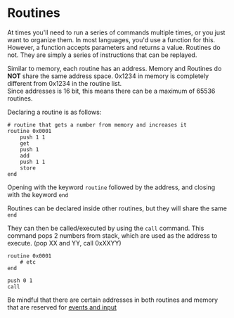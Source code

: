 # Routines
At times you'll need to run a series of commands multiple times, or you just want to organize them. In most languages, you'd use a function for this. However, a function accepts parameters and returns a value. Routines do not. They are simply a series of instructions that can be replayed. 

Similar to memory, each routine has an address. Memory and Routines do **NOT** share the same address space. 0x1234 in memory is completely different from 0x1234 in the routine list.  
Since addresses is 16 bit, this means there can be a maximum of 65536 routines.

Declaring a routine is as follows:
```bs
# routine that gets a number from memory and increases it
routine 0x0001
    push 1 1
    get
    push 1
    add
    push 1 1
    store
end
```
Opening with the keyword `routine` followed by the address, and closing with the keyword `end`

Routines can be declared inside other routines, but they will share the same `end` 

They can then be called/executed by using the `call` command. This command pops 2 numbers from stack, which are used as the address to execute. (pop XX and YY, call 0xXXYY)

```bs
routine 0x0001
    # etc
end

push 0 1
call
```

Be mindful that there are certain addresses in both routines and memory that are reserved for [events and input](05-reserved.md)